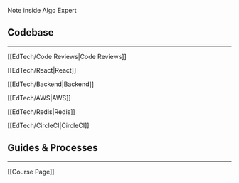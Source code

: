Note inside Algo Expert

## Codebase

---

[[EdTech/Code Reviews|Code Reviews]]

[[EdTech/React|React]]

[[EdTech/Backend|Backend]]

[[EdTech/AWS|AWS]]

[[EdTech/Redis|Redis]]

[[EdTech/CircleCI|CircleCI]]

## Guides & Processes

---

[[Course Page]]